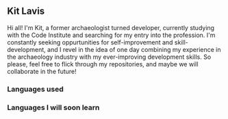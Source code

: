 ## Kit Lavis

Hi all! I'm Kit, a former archaeologist turned developer, currently studying with the Code Institute and searching for my entry into the profession. I'm constantly seeking oppurtunities for self-improvement and skill-development, and I revel in the idea of one day combining my experience in the archaeology industry with my ever-improving development skills. So please, feel free to flick through my repositories, and maybe we will collaborate in the future!

### Languages used

### Languages I will soon learn



<!--
**KitLavis/KitLavis** is a ✨ _special_ ✨ repository because its `README.md` (this file) appears on your GitHub profile.

Here are some ideas to get you started:

- 🔭 I’m currently working on ...
- 🌱 I’m currently learning ...
- 👯 I’m looking to collaborate on ...
- 🤔 I’m looking for help with ...
- 💬 Ask me about ...
- 📫 How to reach me: ...
- 😄 Pronouns: ...
- ⚡ Fun fact: ...
-->
